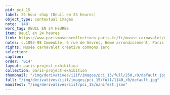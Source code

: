 ```yaml
---
pid: pci_15
label: 24-hour shop [Deuil en 24 heures]
object_type: contextual images
note: '148'
word_tag: DEUIL EN 24 HEURES
item: Deuil en 24 heures
link: https://www.parismuseescollections.paris.fr/fr/musee-carnavalet/oeuvres/immeuble-6-rue-de-sevres-6eme-arrondissement-paris
notes: c.1893-98 Immeuble, 6 rue de Sèvres, 6ème arrondissement, Paris.
rights: Musée carnavalet creative commons zero
selection: 
caption: 
order: '014'
layout: paris-project-exhibition
collection: paris-project-exhibition
thumbnail: "/img/derivatives/iiif/images/pci_15/full/250,/0/default.jpg"
full: "/img/derivatives/iiif/images/pci_15/full/1140,/0/default.jpg"
manifest: "/img/derivatives/iiif/pci_15/manifest.json"
---
```

